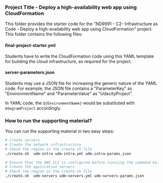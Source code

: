 ### Project Title - Deploy a high-availability web app using CloudFormation
This folder provides the starter code for the "ND9991 - C2- Infrastructure as Code - Deploy a high-availability web app using CloudFormation" project. This folder contains the following files:


#### final-project-starter.yml
Students have to write the CloudFormation code using this YAML template for building the cloud infrastructure, as required for the project. 

#### server-parameters.json
Students may use a JSON file for increasing the generic nature of the YAML code. For example, the JSON file contains a "ParameterKey" as "EnvironmentName" and "ParameterValue" as "UdacityProject". 

In YAML code, the `${EnvironmentName}` would be substituted with `UdagramProject` accordingly.


### How to run the supporting material?
You can run the supporting material in two easy steps:
```bash
# Create servers
# Create the network infrastructure
# Check the region in the create.sh file
./create.sh  udm-intra udm-intra.yml udm-intra-params.json

# Ensure that the AWS CLI is configured before runniing the command below
# Create the application servers
# Check the region in the create.sh file
./create.sh  udm-servers udm-servers.yml udm-servers-params.json
```

